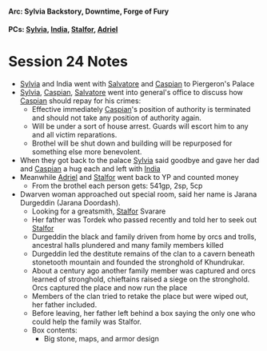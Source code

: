 #### Arc: Sylvia Backstory, Downtime, Forge of Fury
#### PCs: [Sylvia](PCs/Past/Sylvia.md), [India](PCs/Current/India.md), [Stalfor](PCs/Current/Stalfor.md), [Adriel](Adriel.md)

# Session 24 Notes
- [Sylvia](PCs/Past/Sylvia.md) and India went with [Salvatore](NPCs/Living/Salvatore.md) and [Caspian](NPCs/Living/Caspian.md) to Piergeron's Palace
- [Sylvia](PCs/Past/Sylvia.md), [Caspian](NPCs/Living/Caspian.md), [Salvatore](NPCs/Living/Salvatore.md) went into general's office to discuss how [Caspian](NPCs/Living/Caspian.md) should repay for his crimes:
	- Effective immediately [Caspian](NPCs/Living/Caspian.md)'s position of authority is terminated and should not take any position of authority again.
	- Will be under a sort of house arrest. Guards will escort him to any and all victim reparations.
	- Brothel will be shut down and building will be repurposed for something else more benevolent.
- When they got back to the palace [Sylvia](PCs/Past/Sylvia.md) said goodbye and gave her dad and [Caspian](NPCs/Living/Caspian.md) a hug each and left with [India](PCs/Current/India.md)
- Meanwhile [Adriel](Adriel.md) and [Stalfor](PCs/Current/Stalfor.md) went back to YP and counted money
	- From the brothel each person gets: 541gp, 2sp, 5cp
- Dwarven woman approached out special room, said her name is Jarana Durgeddin (Jarana Doordash).
	- Looking for a greatsmith, [Stalfor](PCs/Current/Stalfor.md) Svarare
	- Her father was Tordek who passed recently and told her to seek out [Stalfor](PCs/Current/Stalfor.md)
	- Durgeddin the black and family driven from home by orcs and trolls, ancestral halls plundered and many family members killed
	- Durgeddin led the destitute remains of the clan to a cavern beneath stonetooth mountain and founded the stronghold of Khundrukar.
	- About a century ago another family member was captured and orcs learned of stronghold, chieftains raised a siege on the stronghold. Orcs captured the place and now run the place
	- Members of the clan tried to retake the place but were wiped out, her father included.
	- Before leaving, her father left behind a box saying the only one who could help the family was Stalfor.
	- Box contents:
		- Big stone, maps, and armor design